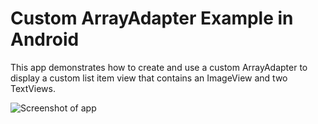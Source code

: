 # Custom ArrayAdapter Example in Android

This app demonstrates how to create and use a custom ArrayAdapter to display a custom list item view that contains an ImageView and two TextViews.

![Screenshot of app](http://imgur.com/V47Qyfm)
